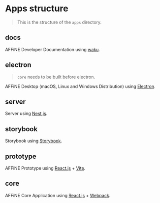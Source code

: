 # Apps structure

> This is the structure of the `apps` directory.

## docs

AFFiNE Developer Documentation using [waku](https://github.com/dai-shi/waku).

## electron

> `core` needs to be built before electron.

AFFiNE Desktop (macOS, Linux and Windows Distribution) using [Electron](https://www.electronjs.org/).

## server

Server using [Nest.js](https://nestjs.com/).

## storybook

Storybook using [Storybook](https://storybook.js.org/).

## prototype

AFFiNE Prototype using [React.js](https://reactjs.org/) + [Vite](https://vitejs.dev/).

## core

AFFiNE Core Application using [React.js](https://reactjs.org/) + [Webpack](https://webpack.js.org/).
